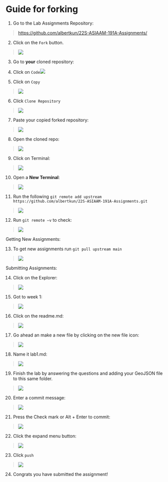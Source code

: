 # Guide for forking

1.  Go to the Lab Assignments Repository:

> <https://github.com/albertkun/22S-ASIAAM-191A-Assignments/>

2.  Click on the `Fork` button.

> <img src="media\git_forking1.png"  />

3.  Go to **your** cloned repository:

4.  Click on
    `Code`<img src="media\git_forking2.png"  />

5.  Click on `Copy`

> <img src="media\git_forking3.png"  />

6.  Click `Clone Repository`

> <img src="media\git_forking4.png"  />

7.  Paste your copied forked repository:

> <img src="media\git_forking5.png"  />

8.  Open the cloned repo:

> <img src="media\git_forking6.png"  />

9.  Click on Terminal:

> <img src="media\git_forking7.png"  />

10. Open a **New Terminal**:

> <img src="media\git_forking8.png"  />

11. Run the following `git remote add upstream https://github.com/albertkun/22S-ASIAAM-191A-Assignments.git`

> <img src="media\git_forking9.png"  />

12. Run `git remote –v` to check:

> <img src="media\git_forking10.png"  />

Getting New Assignments:

13. To get new assignments run `git pull upstream main`

> <img src="media\git_forking11.png"  />

Submitting Assignments:

14. Click on the Explorer:

> <img src="media\git_forking12.png"  />

15. Got to week 1:

> <img src="media\git_forking13.png"  />

16. Click on the readme.md:

> <img src="media\git_forking14.png"  />

17. Go ahead an make a new file by clicking on the new file icon:

> <img src="media\git_forking15.png"  />

18. Name it lab1.md:

> <img src="media\git_forking16.png"  />

19. Finish the lab by answering the questions and adding your GeoJSON
    file to this same folder.

> <img src="media\git_forking17.png"  />

20. Enter a commit message:

> <img src="media\git_forking18.png"  />

21. Press the Check mark or Alt + Enter to commit:

> <img src="media\git_forking19.png"  />

22. Click the expand menu button:

> <img src="media\git_forking20.png"  />

23. Click `push`

> <img src="media\git_forking21.png"  />

24. Congrats you have submitted the assignment!
